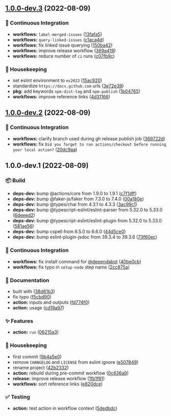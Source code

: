 ## [1.0.0-dev.3](https://github.com/flex-development/dist-tag-action/compare/1.0.0-dev.2...1.0.0-dev.3) (2022-08-09)


### :robot: Continuous Integration

* **workflows:** `label-merged-issues` ([13fafa5](https://github.com/flex-development/dist-tag-action/commit/13fafa51a11a6e0625e220468f497540ba2148bc))
* **workflows:** `query-linked-issues` ([c1aca4d](https://github.com/flex-development/dist-tag-action/commit/c1aca4dcb96ad367a8f0bd571f69b7e0814509c7))
* **workflows:** fix linked issue querying ([150ba42](https://github.com/flex-development/dist-tag-action/commit/150ba421d5819b9caf2b571b287f417f5324f4bf))
* **workflows:** improve release workflow ([369a419](https://github.com/flex-development/dist-tag-action/commit/369a419a8b9810e0385ec43ec60e92730d13fa1e))
* **workflows:** reduce number of `ci` runs ([c07fb9c](https://github.com/flex-development/dist-tag-action/commit/c07fb9c026dd54658c386ce6a4d9b0e5fff9996d))


### :house_with_garden: Housekeeping

* set eslint environment to `es2022` ([15ac920](https://github.com/flex-development/dist-tag-action/commit/15ac9200680963b41561b1eabac4c7835e3cb244))
* standardize `https://docs.github.com` urls ([3e72e39](https://github.com/flex-development/dist-tag-action/commit/3e72e390f0df786a2e55e37d5fb0fbfb5f9dd53e))
* **pkg:** add keywords `npm-dist-tag` and `npm-publish` ([1b04765](https://github.com/flex-development/dist-tag-action/commit/1b04765840b29bdd8faf780540a59b5c1b78c693))
* **workflows:** improve reference links ([4d31166](https://github.com/flex-development/dist-tag-action/commit/4d31166cd4e2b68651cbf9d839e124ce78a541e6))

## [1.0.0-dev.2](https://github.com/flex-development/dist-tag-action/compare/1.0.0-dev.1...1.0.0-dev.2) (2022-08-09)


### :robot: Continuous Integration

* **workflows:** clarify branch used during gh release publish job ([369722d](https://github.com/flex-development/dist-tag-action/commit/369722df25738f1e94a63837c99cefaac2fc49ba))
* **workflows:** fix `Did you forget to run actions/checkout before running your local action?` ([20dc9aa](https://github.com/flex-development/dist-tag-action/commit/20dc9aa28cae53c0d7088ae02fd0cd809784b2d6))

## 1.0.0-dev.1 (2022-08-09)


### :package: Build

* **deps-dev:** bump @actions/core from 1.9.0 to 1.9.1 ([c7f1dff](https://github.com/flex-development/dist-tag-action/commit/c7f1dffd9d8eb057e033370bd21669ac84c9201f))
* **deps-dev:** bump @faker-js/faker from 7.3.0 to 7.4.0 ([00a180e](https://github.com/flex-development/dist-tag-action/commit/00a180e6b37aa362ad8aac92df9d6364ba8f6eae))
* **deps-dev:** bump @types/chai from 4.3.1 to 4.3.3 ([3ac99c1](https://github.com/flex-development/dist-tag-action/commit/3ac99c18ba4b8784423bfafd18881b8cc8e706da))
* **deps-dev:** bump @typescript-eslint/eslint-parser from 5.32.0 to 5.33.0 ([6deeed2](https://github.com/flex-development/dist-tag-action/commit/6deeed26480cbc5a86c09599f56a1376c2cdc8cc))
* **deps-dev:** bump @typescript-eslint/eslint-plugin from 5.32.0 to 5.33.0 ([581ae56](https://github.com/flex-development/dist-tag-action/commit/581ae561d4dd665a6f2fb4d69dda213edd205f3d))
* **deps-dev:** bump cspell from 6.5.0 to 6.6.0 ([44d5ce0](https://github.com/flex-development/dist-tag-action/commit/44d5ce0bb7dd975101204fc3d11b854c92a295c4))
* **deps-dev:** bump eslint-plugin-jsdoc from 39.3.4 to 39.3.6 ([73f60ec](https://github.com/flex-development/dist-tag-action/commit/73f60ecf2bf56408b9e72347d2dba31fbb98f683))


### :robot: Continuous Integration

* **workflows:** fix install command for [@dependabot](https://github.com/dependabot) ([40be0cb](https://github.com/flex-development/dist-tag-action/commit/40be0cbc079d8eb88e8f0269e3b887f113a89118))
* **workflows:** fix typo in `setup-node` step name ([2cc875a](https://github.com/flex-development/dist-tag-action/commit/2cc875abf899b00dc6cb623130e1bdf5c9168872))


### :pencil: Documentation

* built with ([38d61b3](https://github.com/flex-development/dist-tag-action/commit/38d61b38ab99b92ba7e27402e90549578efcb2f2))
* fix typo ([f5cbd90](https://github.com/flex-development/dist-tag-action/commit/f5cbd90dbc431762c1a67decc04a794f6c4b647e))
* **action:** inputs and outputs ([fd774f0](https://github.com/flex-development/dist-tag-action/commit/fd774f03ab38d03725505cb90fee4e169511d285))
* **action:** usage ([cd19a97](https://github.com/flex-development/dist-tag-action/commit/cd19a97eb664efa57e4a375ef26ca5f335fa5f4e))


### :sparkles: Features

* **action:** `run` ([06215a3](https://github.com/flex-development/dist-tag-action/commit/06215a304f3856113a5c99a150807e3acf847c55))


### :house_with_garden: Housekeeping

* first commit ([9b4a5e0](https://github.com/flex-development/dist-tag-action/commit/9b4a5e08ad5ab2e00e6015b4bd879591c1296ba3))
* remove `CHANGELOG` and `LICENSE` from eslint ignore ([e507849](https://github.com/flex-development/dist-tag-action/commit/e5078491fe91a537ae74f9bad9757da63ed4051e))
* rename project ([42b2332](https://github.com/flex-development/dist-tag-action/commit/42b23320db0104041d48ce3ec1c4b4118e528ae6))
* **action:** rebuild during pre-commit workflow ([0c636a9](https://github.com/flex-development/dist-tag-action/commit/0c636a986fbdde9d917c11e9f1c5e777803dfc95))
* **release:** improve release workflow ([1fb1f91](https://github.com/flex-development/dist-tag-action/commit/1fb1f91dad86eda8748fada0b71c1f3a3f8b7409))
* **workflows:** sort reference links ([e820dce](https://github.com/flex-development/dist-tag-action/commit/e820dcedb43ca60ca881b2734bfe7a3c097313a5))


### :white_check_mark: Testing

* **action:** test action in workflow context ([5dedbdc](https://github.com/flex-development/dist-tag-action/commit/5dedbdc7e702d55ac272aaac106372b7bcfa1601))

